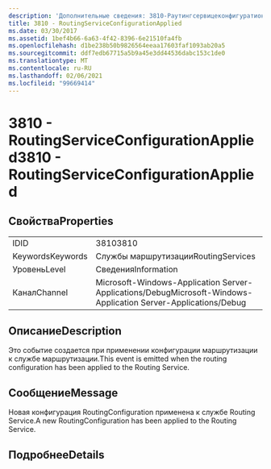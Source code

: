 ```yaml
---
description: 'Дополнительные сведения: 3810-Раутингсервицеконфигуратионапплиед'
title: 3810 - RoutingServiceConfigurationApplied
ms.date: 03/30/2017
ms.assetid: 1bef4b66-6a63-4f42-8396-6e21510fa4fb
ms.openlocfilehash: d1be238b50b9826564eeaa17603faf1093ab20a5
ms.sourcegitcommit: ddf7edb67715a5b9a45e3dd44536dabc153c1de0
ms.translationtype: MT
ms.contentlocale: ru-RU
ms.lasthandoff: 02/06/2021
ms.locfileid: "99669414"
---
```

# <a name="3810---routingserviceconfigurationapplied"></a><span data-ttu-id="5119f-103">3810 - RoutingServiceConfigurationApplied</span><span class="sxs-lookup"><span data-stu-id="5119f-103">3810 - RoutingServiceConfigurationApplied</span></span>

## <a name="properties"></a><span data-ttu-id="5119f-104">Свойства</span><span class="sxs-lookup"><span data-stu-id="5119f-104">Properties</span></span>  
  
|||  
|-|-|  
|<span data-ttu-id="5119f-105">ID</span><span class="sxs-lookup"><span data-stu-id="5119f-105">ID</span></span>|<span data-ttu-id="5119f-106">3810</span><span class="sxs-lookup"><span data-stu-id="5119f-106">3810</span></span>|  
|<span data-ttu-id="5119f-107">Keywords</span><span class="sxs-lookup"><span data-stu-id="5119f-107">Keywords</span></span>|<span data-ttu-id="5119f-108">Службы маршрутизации</span><span class="sxs-lookup"><span data-stu-id="5119f-108">RoutingServices</span></span>|  
|<span data-ttu-id="5119f-109">Уровень</span><span class="sxs-lookup"><span data-stu-id="5119f-109">Level</span></span>|<span data-ttu-id="5119f-110">Сведения</span><span class="sxs-lookup"><span data-stu-id="5119f-110">Information</span></span>|  
|<span data-ttu-id="5119f-111">Канал</span><span class="sxs-lookup"><span data-stu-id="5119f-111">Channel</span></span>|<span data-ttu-id="5119f-112">Microsoft-Windows-Application Server-Applications/Debug</span><span class="sxs-lookup"><span data-stu-id="5119f-112">Microsoft-Windows-Application Server-Applications/Debug</span></span>|  
  
## <a name="description"></a><span data-ttu-id="5119f-113">Описание</span><span class="sxs-lookup"><span data-stu-id="5119f-113">Description</span></span>  

 <span data-ttu-id="5119f-114">Это событие создается при применении конфигурации маршрутизации к службе маршрутизации.</span><span class="sxs-lookup"><span data-stu-id="5119f-114">This event is emitted when the routing configuration has been applied to the Routing Service.</span></span>  
  
## <a name="message"></a><span data-ttu-id="5119f-115">Сообщение</span><span class="sxs-lookup"><span data-stu-id="5119f-115">Message</span></span>  

 <span data-ttu-id="5119f-116">Новая конфигурация RoutingConfiguration применена к службе Routing Service.</span><span class="sxs-lookup"><span data-stu-id="5119f-116">A new RoutingConfiguration has been applied to the Routing Service.</span></span>  
  
## <a name="details"></a><span data-ttu-id="5119f-117">Подробнее</span><span class="sxs-lookup"><span data-stu-id="5119f-117">Details</span></span>
